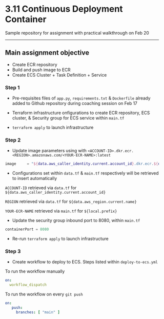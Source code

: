 # 3.11 Continuous Deployment Container

Sample repository for assignment with practical walkthrough on Feb 20

---

## Main assignment objective

- Create ECR repository
- Build and push image to ECR
- Create ECS Cluster + Task Definition + Service

### Step 1

- Pre-requisites files of `app.py`, `requirements.txt` & `Dockerfile` already added to Github repository during coaching session on Feb 17

- Terraform infrastructure onfigurations to create ECR repository, ECS cluster, & Security group for ECS service within `main.tf`

- `terraform apply` to launch infrastructure

### Step 2

- Update image parameters using with `<ACCOUNT-ID>.dkr.ecr.<REGION>.amazonaws.com/<YOUR-ECR-NAME>:latest`

```tf
image     = "${data.aws_caller_identity.current.account_id}.dkr.ecr.${data.aws_region.current.name}.amazonaws.com/${local.prefix}-ecr:latest"
```

- Configurations set within `data.tf` & `main.tf` respectively will be retrieved to insert automatically

`ACCOUNT-ID` retrieved via `data.tf` for `${data.aws_caller_identity.current.account_id}`

`REGION` retrieved via `data.tf` for `${data.aws_region.current.name}`

`YOUR-ECR-NAME` retrieved via `main.tf` for `${local.prefix}`

- Update the security group inbound port to 8080, within `main.tf`

```tf
containerPort = 8080
```

- Re-run `terraform apply` to launch infrastructure

### Step 3

- Create workflow to deploy to ECS. Steps listed within `deploy-to-ecs.yml`

To run the workflow manually

```yaml
on:
  workflow_dispatch
```

To run the workflow on every `git push`

```yaml
on:
   push:
     branches: [ "main" ]
```
